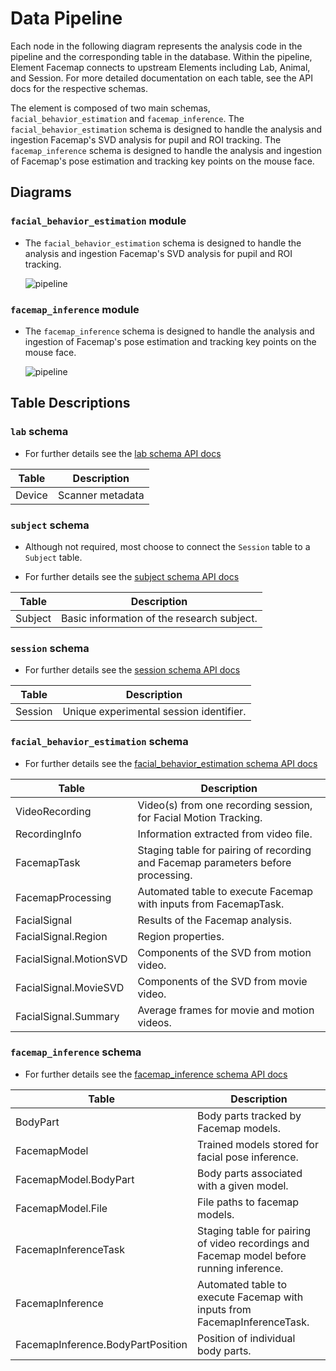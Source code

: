 # Data Pipeline

Each node in the following diagram represents the analysis code in the pipeline and the
corresponding table in the database.  Within the pipeline, Element Facemap
connects to upstream Elements including Lab, Animal, and Session. For more 
detailed documentation on each table, see the API docs for the respective schemas.

The element is composed of two main schemas, `facial_behavior_estimation` and `facemap_inference`. The `facial_behavior_estimation` schema is designed to handle the analysis and ingestion Facemap's SVD analysis for pupil and ROI tracking. The `facemap_inference` schema is designed to handle the analysis and ingestion of Facemap's pose estimation and tracking key points on the mouse face.

## Diagrams

### `facial_behavior_estimation` module

- The `facial_behavior_estimation` schema is designed to handle the analysis and ingestion Facemap's SVD analysis for pupil and ROI tracking.

     ![pipeline](https://raw.githubusercontent.com/datajoint/element-facemap/main/images/pipeline_facial_behavior_estimation.svg)

### `facemap_inference` module

- The `facemap_inference` schema is designed to handle the analysis and ingestion of Facemap's pose estimation and tracking key points on the mouse face.

     ![pipeline](https://raw.githubusercontent.com/datajoint/element-facemap/main/images/pipeline_facemap_inference.svg)

## Table Descriptions

### `lab` schema

- For further details see the [lab schema API docs](https://docs.datajoint.com/elements/element-lab/latest/api/element_lab/lab/)

| Table | Description |
| --- | --- |
| Device | Scanner metadata |

### `subject` schema

- Although not required, most choose to connect the `Session` table to a `Subject`
  table.

- For further details see the [subject schema API docs](https://docs.datajoint.com/elements/element-animal/latest/api/element_animal/subject/)

| Table | Description |
| --- | --- |
| Subject | Basic information of the research subject. |

### `session` schema

- For further details see the [session schema API docs](https://docs.datajoint.com/elements/element-session/latest/api/element_session/session_with_datetime/)

| Table | Description |
| --- | --- |
| Session | Unique experimental session identifier. |

### `facial_behavior_estimation` schema

- For further details see the [facial_behavior_estimation schema API docs](https://docs.datajoint.com/elements/element-facemap/latest/api/element_facemap/facial_behavior_estimation/)

| Table | Description |
| --- | --- |
| VideoRecording | Video(s) from one recording session, for Facial Motion Tracking. |
| RecordingInfo | Information extracted from video file. |
| FacemapTask | Staging table for pairing of recording and Facemap parameters before processing.|
| FacemapProcessing | Automated table to execute Facemap with inputs from FacemapTask. |
| FacialSignal | Results of the Facemap analysis. |
| FacialSignal.Region | Region properties. |
| FacialSignal.MotionSVD | Components of the SVD from motion video. |
| FacialSignal.MovieSVD | Components of the SVD from movie video. |
| FacialSignal.Summary | Average frames for movie and motion videos. |

### `facemap_inference` schema

- For further details see the [facemap_inference schema API docs](https://docs.datajoint.com/elements/element-facemap/latest/api/element_facemap/facemap_inference/)

| Table | Description |
| --- | --- |
| BodyPart | Body parts tracked by Facemap models. |
| FacemapModel | Trained models stored for facial pose inference. |
| FacemapModel.BodyPart | Body parts associated with a given model. |
| FacemapModel.File | File paths to facemap models. |
| FacemapInferenceTask | Staging table for pairing of video recordings and Facemap model before running inference. |
| FacemapInference | Automated table to execute Facemap with inputs from FacemapInferenceTask. |
| FacemapInference.BodyPartPosition | Position of individual body parts. |